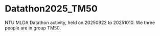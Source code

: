 # Datathon2025_TM50
NTU MLDA Datathon activity, held on 20250922 to 20251010. We three people are in group TM50. 

